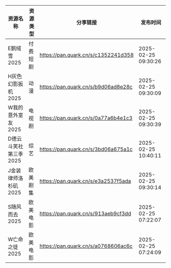| 资源名称          | 资源类型 | 分享链接                                | 发布时间                |
| ------------- | ---- | ----------------------------------- | ------------------- |
| E鹅绒雪2025      | 付费短剧 | https://pan.quark.cn/s/c1352241d358 | 2025-02-25 09:30:26 |
| H灰色幻影扳机2025   | 动漫   | https://pan.quark.cn/s/b9d06ad8e28c | 2025-02-25 09:30:09 |
| W我的意外室友2025   | 电视剧  | https://pan.quark.cn/s/0a77a6b4e1c3 | 2025-02-25 09:30:39 |
| D德云斗笑社第三季2025 | 综艺   | https://pan.quark.cn/s/3bd06a675a1c | 2025-02-25 10:40:11 |
| J金装律师洛杉矶2025  | 欧美剧集 | https://pan.quark.cn/s/e3a2537f5ada | 2025-02-25 09:30:14 |
| S随风而去2025     | 欧美电影 | https://pan.quark.cn/s/913aeb9cf3dd | 2025-02-25 07:22:07 |
| W亡命之徒2025     | 欧美电影 | https://pan.quark.cn/s/a0768606ac6c | 2025-02-25 07:24:09 |
